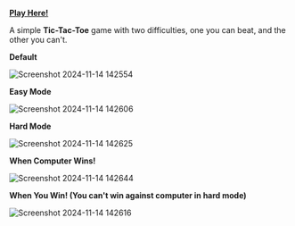 [**Play Here!**](https://tic-tac-toe-kappa-flax.vercel.app/)

A simple **Tic-Tac-Toe** game with two difficulties, one you can beat, and the other you can't.

**Default**

![Screenshot 2024-11-14 142554](https://github.com/user-attachments/assets/56df8b3e-eed7-472a-b679-59ba52695fea)

**Easy Mode**

![Screenshot 2024-11-14 142606](https://github.com/user-attachments/assets/3f057d11-bfe0-44ae-97f1-ade50d580b36)

**Hard Mode**

![Screenshot 2024-11-14 142625](https://github.com/user-attachments/assets/d1eba89a-91b6-46c1-85d6-7761a851066a)

**When Computer Wins!**

![Screenshot 2024-11-14 142644](https://github.com/user-attachments/assets/42448788-caa1-42ce-ae7c-c4849ce2f732)

**When You Win! (You can't win against computer in hard mode)**

![Screenshot 2024-11-14 142616](https://github.com/user-attachments/assets/7798f1c1-c821-4fe0-af71-c369f073850b)


